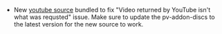 - New [youtube source](https://github.com/lavalink-devs/youtube-source) bundled to fix "Video returned by YouTube isn't what was requsted" issue. Make sure to update the pv-addon-discs to the latest version for the new source to work.
